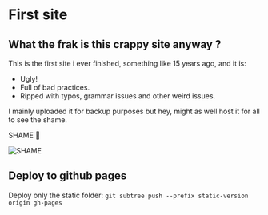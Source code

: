 # First site

## What the frak is this crappy site anyway ?

This is the first site i ever finished, something like 15 years ago, and it is:

- Ugly!
- Full of bad practices.
- Ripped with typos, grammar issues and other weird issues.

I mainly uploaded it for backup purposes but hey, might as well host it for all to see the shame.

SHAME 🔔

![SHAME](https://i.imgur.com/hyI9ItE.gif)

## Deploy to github pages

Deploy only the static folder: `git subtree push --prefix static-version origin gh-pages`
